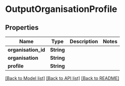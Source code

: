 # OutputOrganisationProfile

## Properties

Name | Type | Description | Notes
------------ | ------------- | ------------- | -------------
**organisation_id** | **String** |  | 
**organisation** | **String** |  | 
**profile** | **String** |  | 

[[Back to Model list]](../README.md#documentation-for-models) [[Back to API list]](../README.md#documentation-for-api-endpoints) [[Back to README]](../README.md)


